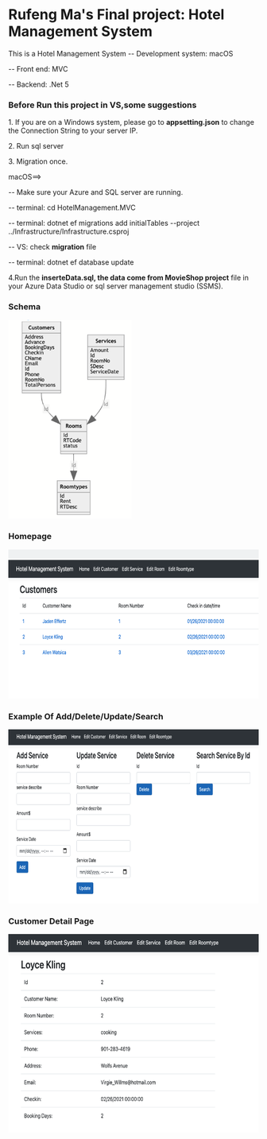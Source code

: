 # Rufeng Ma's Final project: Hotel Management System
This is a Hotel Management System
-- Development system: macOS</p>
-- Front end: MVC</p>
-- Backend: .Net 5</p>
<h3>Before Run this project in VS,some suggestions</h3></p>
1. If you are on a Windows system, please go to <b>appsetting.json</b> to change the Connection String to your server IP.</p>
2. Run sql server</p>
3. Migration once.</p>
macOS==></p>
-- Make sure your Azure and SQL server are running.</p>
-- terminal: cd HotelManagement.MVC </p>
-- terminal: dotnet ef migrations add initialTables --project ../Infrastructure/Infrastructure.csproj</p>
-- VS: check <b>migration</b> file</p>
-- terminal: dotnet ef database update</p>
4.Run the <b>inserteData.sql, the data come from MovieShop project</b> file in your Azure Data Studio or sql server management studio (SSMS).</p>

<h3>Schema</h3>
<img src="Schema.png" height="400">
</p>
<h3>Homepage</h3>
<img src="Homepage.png" height="300">
</p>
<h3>Example Of Add/Delete/Update/Search</h3>
<img src="Example.png" height="350">
</p>
<h3>Customer Detail Page</h3>
<img src="CustomerDetails.png" height="400">
